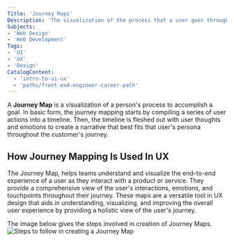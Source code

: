 ```yaml
---
Title: 'Journey Maps'
Description: 'The visualization of the process that a user goes through to accomplish a goal using the application.'
Subjects: 
- 'Web Design'
- 'Web Development'
Tags:
- 'UI'
- 'UX'
- 'Design'
CatalogContent:
  - 'intro-to-ui-ux'
  - 'paths/front-end-engineer-career-path'
---
```


A **Journey Map** is a visualization of a person's process to accomplish a goal. In basic form, the journey mapping starts by compiling a series of user actions into a timeline. Then, the timeline is fleshed out with user thoughts and emotions to create a narrative that best fits that user's persona throughout the customer's journey. 

## How Journey Mapping Is Used In UX
 The Journey Map, helps teams understand and visualize the end-to-end experience of a user as they interact with a product or service. They provide a comprehensive view of the user's interactions, emotions, and touchpoints throughout their journey. These maps are a versatile tool in UX design that aids in understanding, visualizing, and improving the overall user experience by providing a holistic view of the user's journey.

The image below gives the steps involved in creation of Journey Maps.
![Steps to follow in creating a Journey Map](https://raw.githubusercontent.com/Codecademy/docs/main/media/journey-map.jpg)
